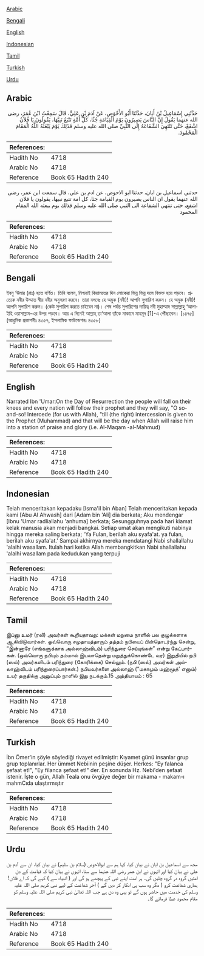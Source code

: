 [Arabic](#arabic)

[Bengali](#bengali)

[English](#english)

[Indonesian](#indonesian)

[Tamil](#tamil)

[Turkish](#turkish)

[Urdu](#urdu)

## Arabic


<div dir="rtl" lang="ar" style={{fontSize:'larger',backgroundColor:'#f8f9fa',padding:20}}>
حَدَّثَنِي إِسْمَاعِيلُ بْنُ أَبَانَ، حَدَّثَنَا أَبُو الأَحْوَصِ، عَنْ آدَمَ بْنِ عَلِيٍّ، قَالَ سَمِعْتُ ابْنَ عُمَرَ، رضى الله عنهما يَقُولُ إِنَّ النَّاسَ يَصِيرُونَ يَوْمَ الْقِيَامَةِ جُثًا، كُلُّ أُمَّةٍ تَتْبَعُ نَبِيَّهَا، يَقُولُونَ يَا فُلاَنُ اشْفَعْ، حَتَّى تَنْتَهِيَ الشَّفَاعَةُ إِلَى النَّبِيِّ صلى الله عليه وسلم فَذَلِكَ يَوْمَ يَبْعَثُهُ اللَّهُ الْمَقَامَ الْمَحْمُودَ‏.‏
</div>
<div style={{backgroundColor:'#f8f9fa',padding:20, marginBottom: 10}}><table> <thead> <tr> <th>References:</th> <th></th> </tr> </thead> <tbody><tr><td>Hadith No</td><td>4718</td></tr><tr><td>Arabic No</td><td>4718</td></tr><tr><td>Reference</td><td>Book 65 Hadith 240</td></tr></tbody></table></div>


<div dir="rtl" lang="ar" style={{fontSize:'larger',backgroundColor:'#f8f9fa',padding:20}}>
حدثني اسماعيل بن ابان، حدثنا ابو الاحوص، عن ادم بن علي، قال سمعت ابن عمر، رضى الله عنهما يقول ان الناس يصيرون يوم القيامة جثا، كل امة تتبع نبيها، يقولون يا فلان اشفع، حتى تنتهي الشفاعة الى النبي صلى الله عليه وسلم فذلك يوم يبعثه الله المقام المحمود
</div>
<div style={{backgroundColor:'#f8f9fa',padding:20, marginBottom: 10}}><table> <thead> <tr> <th>References:</th> <th></th> </tr> </thead> <tbody><tr><td>Hadith No</td><td>4718</td></tr><tr><td>Arabic No</td><td>4718</td></tr><tr><td>Reference</td><td>Book 65 Hadith 240</td></tr></tbody></table></div>

## Bengali


<div dir="ltr" lang="bn" style={{fontSize:'larger',backgroundColor:'#f8f9fa',padding:20}}>
ইবনু ‘উমার (রাঃ) হতে বর্ণিত। তিনি বলেন, নিশ্চয়ই কিয়ামতের দিন লোকেরা ভিন্ন ভিন্ন দলে বিভক্ত হয়ে পড়বে। প্রত্যেক নবীর উম্মাত স্বীয় নবীর অনুসরণ করবে। তারা বলবেঃ হে অমুক (নবী)! আপনি সুপারিশ করুন। হে অমুক (নবী)! আপনি সুপারিশ করুন। (কেউ সুপারিশ করতে চাইবেন না)। শেষ পর্যন্ত সুপারিশের দায়িত্ব নবী মুহাম্মাদ সাল্লাল্লাহু ‘আলাইহি ওয়াসাল্লাম-এর উপর পড়বে। আর এ দিনেই আল্লাহ্ তা‘আলা তাঁকে মাকামে মাহমূদ [1]-এ পৌঁছাবেন। [১৪৭৫] (আধুনিক প্রকাশনীঃ ৪৩৫৭, ইসলামিক ফাউন্ডেশনঃ ৪৩৫৮)
</div>
<div style={{backgroundColor:'#f8f9fa',padding:20, marginBottom: 10}}><table> <thead> <tr> <th>References:</th> <th></th> </tr> </thead> <tbody><tr><td>Hadith No</td><td>4718</td></tr><tr><td>Arabic No</td><td>4718</td></tr><tr><td>Reference</td><td>Book 65 Hadith 240</td></tr></tbody></table></div>

## English


<div dir="ltr" lang="en" style={{fontSize:'larger',backgroundColor:'#f8f9fa',padding:20}}>
Narrated Ibn 'Umar:On the Day of Resurrection the people will fall on their knees and every nation will follow their prophet and they will say, "O so-and-so! Intercede (for us with Allah), "till (the right) intercession is given to the Prophet (Muhammad) and that will be the day when Allah will raise him into a station of praise and glory (i.e. Al-Maqam -al-Mahmud)
</div>
<div style={{backgroundColor:'#f8f9fa',padding:20, marginBottom: 10}}><table> <thead> <tr> <th>References:</th> <th></th> </tr> </thead> <tbody><tr><td>Hadith No</td><td>4718</td></tr><tr><td>Arabic No</td><td>4718</td></tr><tr><td>Reference</td><td>Book 65 Hadith 240</td></tr></tbody></table></div>

## Indonesian


<div dir="ltr" lang="id" style={{fontSize:'larger',backgroundColor:'#f8f9fa',padding:20}}>
Telah menceritakan kepadaku [Isma'il bin Aban] Telah menceritakan kepada kami [Abu Al Ahwash] dari [Adam bin 'Ali] dia berkata; Aku mendengar [Ibnu 'Umar radliallahu 'anhuma] berkata; Sesungguhnya pada hari kiamat kelak manusia akan menjadi bangkai. Setiap umat akan mengikuti nabinya hingga mereka saling berkata; 'Ya Fulan, berilah aku syafa'at. ya fulan, berilah aku syafa'at.' Sampai akhirnya mereka mendatangi Nabi shallallahu 'alaihi wasallam. Itulah hari ketika Allah membangkitkan Nabi shallallahu 'alaihi wasallam pada kedudukan yang terpuji
</div>
<div style={{backgroundColor:'#f8f9fa',padding:20, marginBottom: 10}}><table> <thead> <tr> <th>References:</th> <th></th> </tr> </thead> <tbody><tr><td>Hadith No</td><td>4718</td></tr><tr><td>Arabic No</td><td>4718</td></tr><tr><td>Reference</td><td>Book 65 Hadith 240</td></tr></tbody></table></div>

## Tamil


<div dir="ltr" lang="ta" style={{fontSize:'larger',backgroundColor:'#f8f9fa',padding:20}}>
இப்னு உமர் (ரலி) அவர்கள் கூறியதாவது: மக்கள் மறுமை நாளில் பல குழுக்களாக ஆகிவிடுவார்கள். ஒவ்வொரு சமுதாயத்தாரும் தத்தம் நபியைப் பின்தொடர்ந்து சென்று, “இன்னாரே (எங்களுக்காக அல்லாஹ்விடம்) பரிந்துரை செய்யுங்கள்” என்று கேட்பார்கள். (ஒவ்வொரு நபியும் தம்மால் இயலாதென்று மறுத்துக்கொண்டே வர) இறுதியில் நபி (ஸல்) அவர்களிடம் பரிந்துரை (கோரிக்கை) செல்லும். (நபி (ஸல்) அவர்கள் அல்லாஹ்விடம் பரிந்துரைப்பார்கள்.) நபியவர்களை அல்லாஹ் (“மகாமும் மஹ்மூத்' எனும்) உயர் தகுதிக்கு அனுப்பும் நாளில் இது நடக்கும்.15 அத்தியாயம் : 65
</div>
<div style={{backgroundColor:'#f8f9fa',padding:20, marginBottom: 10}}><table> <thead> <tr> <th>References:</th> <th></th> </tr> </thead> <tbody><tr><td>Hadith No</td><td>4718</td></tr><tr><td>Arabic No</td><td>4718</td></tr><tr><td>Reference</td><td>Book 65 Hadith 240</td></tr></tbody></table></div>

## Turkish


<div dir="ltr" lang="tr" style={{fontSize:'larger',backgroundColor:'#f8f9fa',padding:20}}>
İbn Ömer'in şöyle söylediği rivayet edilmiştir: Kıyamet günü insanlar grup grup toplanırlar. Her ümmet Nebiinin peşine düşer. Herkes: "Ey falanca şefaat et!", "Ey filanca şefaat et!" der. En sonunda Hz. Nebi'den şefaat istenir. İşte o gün, Allah Teala onu övgüye değer bir makama - makam-ı mahmCıda ulaştırmıştır
</div>
<div style={{backgroundColor:'#f8f9fa',padding:20, marginBottom: 10}}><table> <thead> <tr> <th>References:</th> <th></th> </tr> </thead> <tbody><tr><td>Hadith No</td><td>4718</td></tr><tr><td>Arabic No</td><td>4718</td></tr><tr><td>Reference</td><td>Book 65 Hadith 240</td></tr></tbody></table></div>

## Urdu


<div dir="rtl" lang="ur" style={{fontSize:'larger',backgroundColor:'#f8f9fa',padding:20}}>
مجھ سے اسماعیل بن ابان نے بیان کیا، کہا ہم سے ابوالاحوص (سلام بن سلیم) نے بیان کیا، ان سے آدم بن علی نے بیان کیا اور انہوں نے ابن عمر رضی اللہ عنہما سے سنا، انہوں نے بیان کیا کہ قیامت کے دن امتیں گروہ در گروہ چلیں گی۔ ہر امت اپنے نبی کے پیچھے ہو گی اور ( انبیاء سے ) کہے گی کہ اے فلاں! ہماری شفاعت کرو ( مگر وہ سب ہی انکار کر دیں گے ) آخر شفاعت کے لیے نبی کریم صلی اللہ علیہ وسلم کی خدمت میں حاضر ہوں گے تو یہی وہ دن ہے جب اللہ تعالیٰ نبی کریم صلی اللہ علیہ وسلم کو مقام محمود عطا فرمائے گا۔
</div>
<div style={{backgroundColor:'#f8f9fa',padding:20, marginBottom: 10}}><table> <thead> <tr> <th>References:</th> <th></th> </tr> </thead> <tbody><tr><td>Hadith No</td><td>4718</td></tr><tr><td>Arabic No</td><td>4718</td></tr><tr><td>Reference</td><td>Book 65 Hadith 240</td></tr></tbody></table></div>
